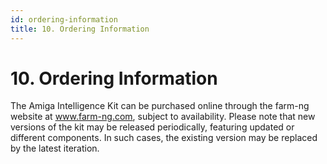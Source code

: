 ```yaml
---
id: ordering-information
title: 10. Ordering Information
---
```


# 10. Ordering Information

The Amiga Intelligence Kit can be purchased online through the farm-ng website at www.farm-ng.com, subject to availability. Please note that new versions of the kit may be released periodically, featuring updated or different components. In such cases, the existing version may be replaced by the latest iteration.
